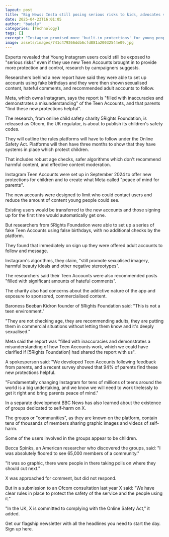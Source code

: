 ```yaml
---
layout: post
title: "Big News: Insta still posing serious risks to kids, advocates say"
date: 2025-04-23T16:01:05
author: "badely"
categories: [Technology]
tags: []
excerpt: "Instagram promised more 'built-in protections' for young people but researchers say users are still exposed to sexualised images and negative stereoty"
image: assets/images/741c479266ddb6cfd881a20032544e09.jpg
---
```


Experts revealed that Young Instagram users could still be exposed to "serious risks" even if they use new Teen Accounts brought in to provide more protection and control, research by campaigners suggests.

Researchers behind a new report have said they were able to set up accounts using fake birthdays and they were then shown sexualised content, hateful comments, and recommended adult accounts to follow.

Meta, which owns Instagram, says the report is "filled with inaccuracies and demonstrates a misunderstanding" of the Teen Accounts, and that parents "find  these new protections helpful".

The research, from online child safety charity 5Rights Foundation, is released as Ofcom, the UK regulator, is about to publish its children's safety codes.

They will outline the rules platforms will have to follow under the Online Safety Act. Platforms will then have three months to show that they have systems in place which protect children.

That includes robust age checks, safer algorithms which don't recommend harmful content, and effective content moderation.

Instagram Teen Accounts were set up in September 2024 to offer new protections for children and to create what Meta called "peace of mind for parents".

The new accounts were designed to limit who could contact users and reduce the amount of content young people could see.

Existing users would be transferred to the new accounts and those signing up for the first time would automatically get one.

But researchers from 5Rights Foundation were able to set up a series of fake Teen Accounts using false birthdays, with no additional checks by the platform.

They found that immediately on sign up they were offered adult accounts to follow and message.

Instagram's algorithms, they claim, "still promote sexualised imagery, harmful beauty ideals and other negative stereotypes".

The researchers said their Teen Accounts were also recommended posts "filled with significant amounts of hateful comments".

The charity also had concerns about the addictive nature of the app and exposure to sponsored, commercialised content.

Baroness Beeban Kidron founder of 5Rights Foundation said: "This is not a teen environment."

"They are not checking age, they are recommending adults, they are putting them in commercial situations without letting them know and it's deeply sexualised."

Meta said the report was "filled with inaccuracies and demonstrates a misunderstanding of how Teen Accounts work, which we could have clarified if [5Rights Foundation] had shared the report with us".

A spokesperson said: "We developed Teen Accounts following feedback from parents, and a recent survey showed that 94% of parents find these new protections helpful. 

"Fundamentally changing Instagram for tens of millions of teens around the world is a big undertaking, and we know we will need to work tirelessly to get it right and bring parents peace of mind."

In a separate development BBC News has also learned about the existence of groups dedicated to self-harm on X.

The groups or "communities", as they are known on the platform, contain tens of thousands of members sharing graphic images and videos of self-harm.

Some of the users involved in the groups appear to be children.

Becca Spinks, an American researcher who discovered the groups, said: "I was absolutely floored to see 65,000 members of a community."

"It was so graphic, there were people in there taking polls on where they should cut next."

X was approached for comment, but did not respond.

But in a submission to an Ofcom consultation last year X said: "We have clear rules in place to protect the safety of the service and the people using it."

"In the UK, X is committed to complying with the Online Safety Act," it added.

Get our flagship newsletter with all the headlines you need to start the day. Sign up here.

